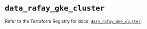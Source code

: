 # `data_rafay_gke_cluster`

Refer to the Terraform Registry for docs: [`data_rafay_gke_cluster`](https://registry.terraform.io/providers/rafaysystems/rafay/1.1.52/docs/data-sources/gke_cluster).
